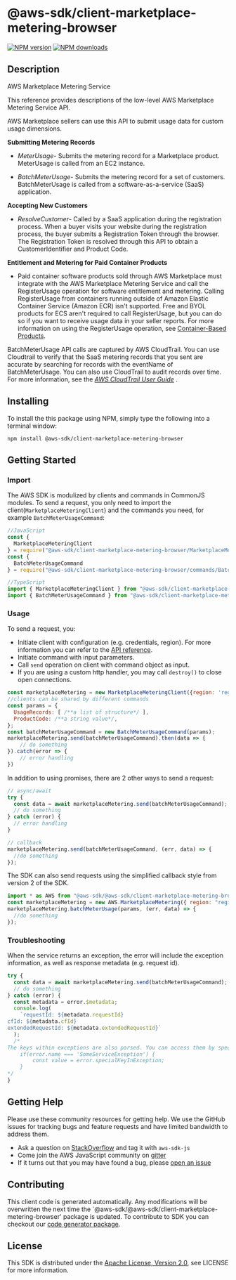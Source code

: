 # @aws-sdk/client-marketplace-metering-browser

[![NPM version](https://img.shields.io/npm/v/@aws-sdk/client-marketplace-metering-browser/preview.svg)](https://www.npmjs.com/package/@aws-sdk/client-marketplace-metering-browser)
[![NPM downloads](https://img.shields.io/npm/dm/@aws-sdk/client-marketplace-metering-browser.svg)](https://www.npmjs.com/package/@aws-sdk/client-marketplace-metering-browser)

## Description

<fullname>AWS Marketplace Metering Service</fullname> <p>This reference provides descriptions of the low-level AWS Marketplace Metering Service API.</p> <p>AWS Marketplace sellers can use this API to submit usage data for custom usage dimensions.</p> <p> <b>Submitting Metering Records</b> </p> <ul> <li> <p> <i>MeterUsage</i>- Submits the metering record for a Marketplace product. MeterUsage is called from an EC2 instance.</p> </li> <li> <p> <i>BatchMeterUsage</i>- Submits the metering record for a set of customers. BatchMeterUsage is called from a software-as-a-service (SaaS) application.</p> </li> </ul> <p> <b>Accepting New Customers</b> </p> <ul> <li> <p> <i>ResolveCustomer</i>- Called by a SaaS application during the registration process. When a buyer visits your website during the registration process, the buyer submits a Registration Token through the browser. The Registration Token is resolved through this API to obtain a CustomerIdentifier and Product Code.</p> </li> </ul> <p> <b>Entitlement and Metering for Paid Container Products</b> </p> <ul> <li> <p> Paid container software products sold through AWS Marketplace must integrate with the AWS Marketplace Metering Service and call the RegisterUsage operation for software entitlement and metering. Calling RegisterUsage from containers running outside of Amazon Elastic Container Service (Amazon ECR) isn't supported. Free and BYOL products for ECS aren't required to call RegisterUsage, but you can do so if you want to receive usage data in your seller reports. For more information on using the RegisterUsage operation, see <a href="https://docs.aws.amazon.com/marketplace/latest/userguide/container-based-products.html">Container-Based Products</a>. </p> </li> </ul> <p>BatchMeterUsage API calls are captured by AWS CloudTrail. You can use Cloudtrail to verify that the SaaS metering records that you sent are accurate by searching for records with the eventName of BatchMeterUsage. You can also use CloudTrail to audit records over time. For more information, see the <i> <a href="http://docs.aws.amazon.com/awscloudtrail/latest/userguide/cloudtrail-concepts.html">AWS CloudTrail User Guide</a> </i>.</p>

## Installing

To install the this package using NPM, simply type the following into a terminal window:

```
npm install @aws-sdk/client-marketplace-metering-browser
```

## Getting Started

### Import

The AWS SDK is modulized by clients and commands in CommonJS modules. To send a request, you only need to import the client(`MarketplaceMeteringClient`) and the commands you need, for example `BatchMeterUsageCommand`:

```javascript
//JavaScript
const {
  MarketplaceMeteringClient
} = require("@aws-sdk/client-marketplace-metering-browser/MarketplaceMeteringClient");
const {
  BatchMeterUsageCommand
} = require("@aws-sdk/client-marketplace-metering-browser/commands/BatchMeterUsageCommand");
```

```javascript
//TypeScript
import { MarketplaceMeteringClient } from "@aws-sdk/client-marketplace-metering-browser/MarketplaceMeteringClient";
import { BatchMeterUsageCommand } from "@aws-sdk/client-marketplace-metering-browser/commands/BatchMeterUsageCommand";
```

### Usage

To send a request, you:

- Initiate client with configuration (e.g. credentials, region). For more information you can refer to the [API reference][].
- Initiate command with input parameters.
- Call `send` operation on client with command object as input.
- If you are using a custom http handler, you may call `destroy()` to close open connections.

```javascript
const marketplaceMetering = new MarketplaceMeteringClient({region: 'region'});
//clients can be shared by different commands
const params = {
  UsageRecords: [ /**a list of structure*/ ],
  ProductCode: /**a string value*/,
};
const batchMeterUsageCommand = new BatchMeterUsageCommand(params);
marketplaceMetering.send(batchMeterUsageCommand).then(data => {
    // do something
}).catch(error => {
    // error handling
})
```

In addition to using promises, there are 2 other ways to send a request:

```javascript
// async/await
try {
  const data = await marketplaceMetering.send(batchMeterUsageCommand);
  // do something
} catch (error) {
  // error handling
}
```

```javascript
// callback
marketplaceMetering.send(batchMeterUsageCommand, (err, data) => {
  //do something
});
```

The SDK can also send requests using the simplified callback style from version 2 of the SDK.

```javascript
import * as AWS from "@aws-sdk/@aws-sdk/client-marketplace-metering-browser/MarketplaceMetering";
const marketplaceMetering = new AWS.MarketplaceMetering({ region: "region" });
marketplaceMetering.batchMeterUsage(params, (err, data) => {
  //do something
});
```

### Troubleshooting

When the service returns an exception, the error will include the exception information, as well as response metadata (e.g. request id).

```javascript
try {
  const data = await marketplaceMetering.send(batchMeterUsageCommand);
  // do something
} catch (error) {
  const metadata = error.$metadata;
  console.log(
    `requestId: ${metadata.requestId}
cfId: ${metadata.cfId}
extendedRequestId: ${metadata.extendedRequestId}`
  );
  /*
The keys within exceptions are also parsed. You can access them by specifying exception names:
    if(error.name === 'SomeServiceException') {
        const value = error.specialKeyInException;
    }
*/
}
```

## Getting Help

Please use these community resources for getting help. We use the GitHub issues for tracking bugs and feature requests and have limited bandwidth to address them.

- Ask a question on [StackOverflow](https://stackoverflow.com/questions/tagged/aws-sdk-js) and tag it with `aws-sdk-js`
- Come join the AWS JavaScript community on [gitter](https://gitter.im/aws/aws-sdk-js-v3)
- If it turns out that you may have found a bug, please [open an issue](https://github.com/aws/aws-sdk-js-v3/issues)

## Contributing

This client code is generated automatically. Any modifications will be overwritten the next time the `@aws-sdk/@aws-sdk/client-marketplace-metering-browser' package is updated. To contribute to SDK you can checkout our [code generator package][].

## License

This SDK is distributed under the
[Apache License, Version 2.0](http://www.apache.org/licenses/LICENSE-2.0),
see LICENSE for more information.

[code generator package]: https://github.com/aws/aws-sdk-js-v3/tree/master/packages/service-types-generator
[api reference]: https://docs.aws.amazon.com/AWSJavaScriptSDK/latest/
